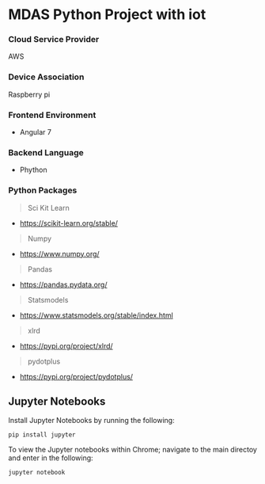 # MDAS Python Project with iot 

### Cloud Service Provider
AWS

### Device Association
Raspberry pi 

### Frontend Environment
- Angular 7

### Backend Language
- Phython

### Python Packages
> Sci Kit Learn
- https://scikit-learn.org/stable/
> Numpy
- https://www.numpy.org/
> Pandas
- https://pandas.pydata.org/
> Statsmodels
- https://www.statsmodels.org/stable/index.html
> xlrd
- https://pypi.org/project/xlrd/
> pydotplus
- https://pypi.org/project/pydotplus/

## Jupyter Notebooks
Install Jupyter Notebooks by running the following:
```
pip install jupyter 
```

To view the Jupyter notebooks within Chrome; navigate to the main directoy and enter in the following:
```
jupyter notebook
```
